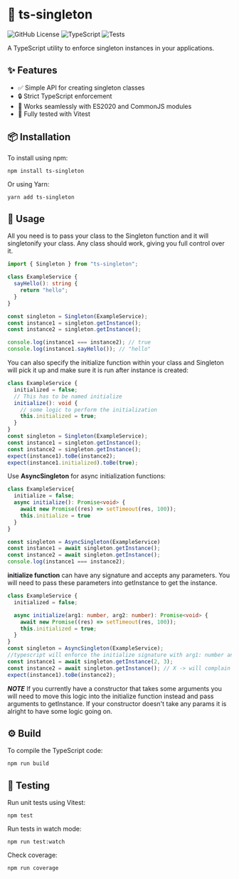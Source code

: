 # 🚀 ts-singleton

![GitHub License](https://img.shields.io/badge/license-MIT-blue.svg)
![TypeScript](https://img.shields.io/badge/language-TypeScript-blue)
![Tests](https://github.com/JohnnyJumper/ts-singleton/actions/workflows/tests.yml/badge.svg)

A TypeScript utility to enforce singleton instances in your applications.

## ✨ Features

- ✅ Simple API for creating singleton classes
- 🔒 Strict TypeScript enforcement
- 🔄 Works seamlessly with ES2020 and CommonJS modules
- 🧪 Fully tested with Vitest

## 📦 Installation

To install using npm:

```
npm install ts-singleton
```

Or using Yarn:

```
yarn add ts-singleton
```

## 🚀 Usage

All you need is to pass your class to the Singleton function and it will singletonify your class. 
Any class should work, giving you full control over it. 

```ts
import { Singleton } from "ts-singleton";

class ExampleService {
  sayHello(): string {
    return "hello";
  }
}

const singleton = Singleton(ExampleService);
const instance1 = singleton.getInstance();
const instance2 = singleton.getInstance();

console.log(instance1 === instance2); // true
console.log(instance1.sayHello()); // "hello"
```
You can also specify the initialize function within your class and Singleton will pick it up and make sure it is run after instance is created:


```ts
class ExampleService {
  initialized = false;
  // This has to be named initialize
  initialize(): void {
    // some logic to perform the initialization 
    this.initialized = true;
  }
}
const singleton = Singleton(ExampleService);
const instance1 = singleton.getInstance();
const instance2 = singleton.getInstance();
expect(instance1).toBe(instance2);
expect(instance1.initialized).toBe(true);
```

Use **AsyncSingleton** for async initialization functions:

```ts
class ExampleService{
  initialize = false;
  async initialize(): Promise<void> {
    await new Promise((res) => setTimeout(res, 100));
    this.initialize = true
  }
}

const singleton = AsyncSingleton(ExampleService)
const instance1 = await singleton.getInstance();
const instance2 = await singleton.getInstance();
console.log(instance1 === instance2);
```

**initialize function** can have any signature and accepts any parameters. You will need to pass these parameters into getInstance to get the instance.

```ts
class ExampleService {
  initialized = false;

  async initialize(arg1: number, arg2: number): Promise<void> {
    await new Promise((res) => setTimeout(res, 100));
    this.initialized = true;
  }
}
const singleton = AsyncSingleton(ExampleService);
//typescript will enforce the initialize signature with arg1: number and arg2: number
const instance1 = await singleton.getInstance(2, 3);  
const instance2 = await singleton.getInstance(); // X -> will complain
expect(instance1).toBe(instance2);
```

***NOTE*** If you currently have a constructor that takes some arguments you will need to move this logic into the initialize function instead and pass arguments to getInstance. If your constructor doesn't take any params it is alright to have some logic going on.

## ⚙️ Build

To compile the TypeScript code:

```
npm run build
```

## 🧪 Testing

Run unit tests using Vitest:

```
npm test
```

Run tests in watch mode:

```
npm run test:watch
```

Check coverage:

```
npm run coverage
```
